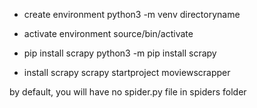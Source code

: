 - create environment
python3 -m venv directoryname

- activate environment
source/bin/activate

- pip install scrapy
python3 -m pip install scrapy

- install scrapy
scrapy startproject moviewscrapper

by default, you will have no spider.py file in spiders folder
